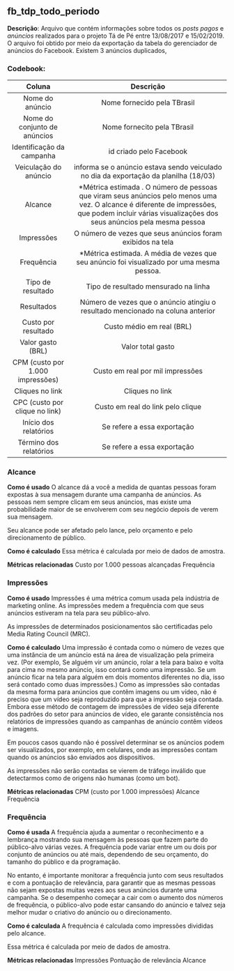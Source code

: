 ## fb_tdp_todo_periodo

**Descrição**: Arquivo que contém informações sobre todos os *posts pagos* e *anúncios* realizados para o projeto Tá de Pé entre 13/08/2017 e 15/02/2019.
O arquivo foi obtido por meio da exportação da tabela do gerenciador de anúncios do Facebook.
Existem 3 anúncios duplicados, 

### Codebook:

| Coluna| Descrição|
|:-----:|:-------:|
|Nome do anúncio| Nome fornecido pela TBrasil|
|Nome do conjunto de anúncios| Nome fornecito pela TBrasil |
|Identificação da campanha| id criado pelo Facebook |
|Veiculação do anúncio| informa se o anúncio estava sendo veiculado no dia da exportação da planilha (18/03) |
|Alcance| *Métrica estimada . O número de pessoas que viram seus anúncios pelo menos uma vez. O alcance é diferente de impressões, que podem incluir várias visualizações dos seus anúncios pela mesma pessoa |
|Impressões| O número de vezes que seus anúncios foram exibidos na tela |
| Frequência| *Métrica estimada. A média de vezes que seu anúncio foi visualizado por uma mesma pessoa.|
|Tipo de resultado| Tipo de resultado mensurado na linha |
| Resultados | Número de vezes que o anúncio atingiu o resultado mencionado na coluna anterior |
|Custo por resultado| Custo médio em real (BRL) |
|Valor gasto (BRL)| Valor total gasto |
| CPM (custo por 1.000 impressões)| Custo em real por mil impressões |
|Cliques no link| Cliques no link|
|CPC (custo por clique no link)| Custo em real do link pelo clique|
|Início dos relatórios| Se refere a essa exportação|
|Término dos relatórios| Se refere a essa exportação|

### Alcance

**Como é usado**
O alcance dá a você a medida de quantas pessoas foram expostas à sua mensagem durante uma campanha de anúncios. As pessoas nem sempre clicam em seus anúncios, mas existe uma probabilidade maior de se envolverem com seu negócio depois de verem sua mensagem.

Seu alcance pode ser afetado pelo lance, pelo orçamento e pelo direcionamento de público.

**Como é calculado**
Essa métrica é calculada por meio de dados de amostra.

**Métricas relacionadas**
Custo por 1.000 pessoas alcançadas
Frequência

### Impressões

**Como é usado**
Impressões é uma métrica comum usada pela indústria de marketing online. As impressões medem a frequência com que seus anúncios estiveram na tela para seu público-alvo.

As impressões de determinados posicionamentos são certificadas pelo Media Rating Council (MRC).

**Como é calculado**
Uma impressão é contada como o número de vezes que uma instância de um anúncio está na área de visualização pela primeira vez. (Por exemplo, Se alguém vir um anúncio, rolar a tela para baixo e volta para cima no mesmo anúncio, isso contará como uma impressão. Se um anúncio ficar na tela para alguém em dois momentos diferentes no dia, isso será contado como duas impressões.) Como as impressões são contadas da mesma forma para anúncios que contêm imagens ou um vídeo, não é preciso que um vídeo seja reproduzido para que a impressão seja contada. Embora esse método de contagem de impressões de vídeo seja diferente dos padrões do setor para anúncios de vídeo, ele garante consistência nos relatórios de impressões quando as campanhas de anúncio contêm vídeos e imagens.

Em poucos casos quando não é possível determinar se os anúncios podem ser visualizados, por exemplo, em celulares, onde as impressões contam quando os anúncios são enviados aos dispositivos.

As impressões não serão contadas se vierem de tráfego inválido que detectarmos como de origens não humanas (como um bot).

**Métricas relacionadas**
CPM (custo por 1.000 impressões)
Alcance
Frequência

### Frequência

**Como é usada**
A frequência ajuda a aumentar o reconhecimento e a lembrança mostrando sua mensagem às pessoas que fazem parte do público-alvo várias vezes. A frequência pode variar entre um ou dois por conjunto de anúncios ou até mais, dependendo de seu orçamento, do tamanho do público e da programação.

No entanto, é importante monitorar a frequência junto com seus resultados e com a pontuação de relevância, para garantir que as mesmas pessoas não sejam expostas muitas vezes aos seus anúncios durante uma campanha. Se o desempenho começar a cair com o aumento dos números de frequência, o público-alvo pode estar cansando do anúncio e talvez seja melhor mudar o criativo do anúncio ou o direcionamento.

**Como é calculada**
A frequência é calculada como impressões divididas pelo alcance.

Essa métrica é calculada por meio de dados de amostra.

**Métricas relacionadas**
Impressões
Pontuação de relevância
Alcance
